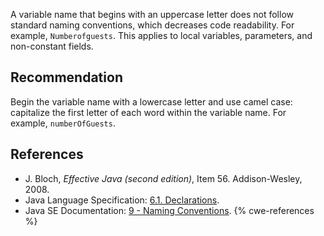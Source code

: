 A variable name that begins with an uppercase letter does not follow standard naming conventions, which decreases code readability. For example, `Numberofguests`. This applies to local variables, parameters, and non-constant fields.


## Recommendation
Begin the variable name with a lowercase letter and use camel case: capitalize the first letter of each word within the variable name. For example, `numberOfGuests`.


## References
* J. Bloch, *Effective Java (second edition)*, Item 56. Addison-Wesley, 2008.
* Java Language Specification: [6.1. Declarations](https://docs.oracle.com/javase/specs/jls/se11/html/jls-6.html#jls-6.1).
* Java SE Documentation: [9 - Naming Conventions](https://www.oracle.com/java/technologies/javase/codeconventions-namingconventions.html).
{% cwe-references %}
